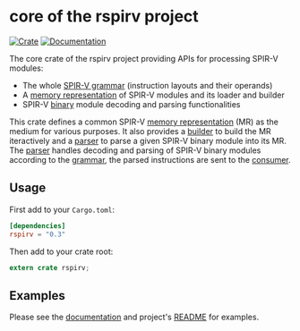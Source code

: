 core of the rspirv project
==========================

[![Crate][img-crate-rspirv]][crate-rspirv]
[![Documentation][img-doc-rspirv]][doc-rspirv]

The core crate of the rspirv project providing APIs for processing SPIR-V
modules:
* The whole [SPIR-V grammar][doc-grammar] (instruction layouts and their
  operands)
* A [memory representation][doc-mr] of SPIR-V modules and its loader and builder
* SPIR-V [binary][doc-binary] module decoding and parsing functionalities

This crate defines a common SPIR-V [memory representation][doc-mr] (MR) as the
medium for various purposes. It also provides a [builder][doc-builder] to
build the MR iteractively and a [parser][doc-parser] to parse a given SPIR-V
binary module into its MR.
The [parser][doc-parser] handles decoding and parsing of SPIR-V binary modules
according to the [grammar][doc-grammar], the parsed instructions are sent to
the [consumer][doc-consumer].

Usage
-----

First add to your `Cargo.toml`:

```toml
[dependencies]
rspirv = "0.3"
```

Then add to your crate root:

```rust
extern crate rspirv;
```

Examples
--------

Please see the [documentation][doc-rspirv] and project's
[README][project-readme] for examples.

[img-crate-rspirv]: https://img.shields.io/crates/v/rspirv.svg
[img-doc-rspirv]: https://docs.rs/rspirv/badge.svg
[crate-rspirv]: https://crates.io/crates/rspirv
[doc-rspirv]: https://docs.rs/rspirv
[project-readme]: https://github.com/google/rspirv/blob/master/README.md
[doc-grammar]: https://docs.rs/rspirv/0.3.0/rspirv/grammar/index.html
[doc-mr]: https://docs.rs/rspirv/0.3.0/rspirv/mr/index.html
[doc-builder]: https://docs.rs/rspirv/0.3.0/rspirv/mr/struct.Builder.html
[doc-binary]: https://docs.rs/rspirv/0.3.0/rspirv/binary/index.html
[doc-parser]: https://docs.rs/rspirv/0.3.0/rspirv/binary/struct.Parser.html
[doc-consumer]: https://docs.rs/rspirv/0.3.0/rspirv/binary/trait.Consumer.html
